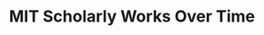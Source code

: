 ---
cost: None
description: Scholarly works produced by MIT 1950-2018
documentation: https://www.lens.org/lens/search/scholar/analysis?q=&st=true&regex=false&institution.must=Massachusetts%20Institute%20of%20Technology&p=0&n=10&s=score&d=%2B&dateFilterField=publishedYear&dashboardId=189&preview=false
location: https://lens-public.s3-us-west-2.amazonaws.com/sloan/scholarly/201932/mit_scholarly.zip
maintained_by: The Lens
record_creation_timestamp: 11/17/2020 17:20:46
shortname: mit_scholarly
tags:
- scholarly literature
terms_of_use: Cambia grants you a non-exclusive, non-transferable, revocable, limited
  license to access and personally use the features of the Service. The conditions
  by which The Lens data may be used are intended to resonate with the principles
  of Creative Commons Attribution licenses with a public benefit element.
timeframe: 1950-2021
title: MIT Scholarly Works Over Time
uuid: bfc3892d-2170-47ed-b056-a573c845efa5
---